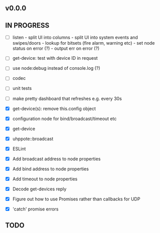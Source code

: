 ## v0.0.0

## IN PROGRESS

- [ ] listen
      - split UI into columns
      - split UI into system events and swipes/doors
      - lookup for bitsets (fire alarm, warning etc)
      - set node status on error (?)
      - output err on error (?)
- [ ] get-device: test with device ID in request
- [ ] use node:debug instead of console.log (?)
- [ ] codec
- [ ] unit tests
- [ ] make pretty dashboard that refreshes e.g. every 30s

- [x] get-device(s): remove this.config object
- [x] configuration node for bind/broadcast/timeout etc
- [x] get-device
- [x] uhppote::broadcast
- [x] ESLint
- [x] Add broadcast address to node properties
- [x] Add bind address to node properties
- [x] Add timeout to node properties
- [x] Decode get-devices reply
- [x] Figure out how to use Promises rather than callbacks for UDP
- [x] 'catch' promise errors

## TODO


